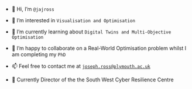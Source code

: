 - 👋 Hi, I’m ```@jajross```
- 👀 I’m interested in ```Visualisation and Optimisation```
- 🌱 I’m currently learning about ```Digital Twins and Multi-Objective Optimisation```
- 💞️ I’m happy to collaborate on a Real-World Optimisation problem whilst I am completing my ```PhD```
- 📫 Feel free to contact me at [```joseph.ross@plymouth.ac.uk```](mailto:joseph.ross@plymouth.ac.uk)

- 💼 Currently Director of the the South West Cyber Resilience Centre
